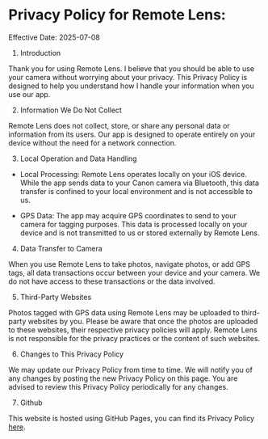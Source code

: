 # Privacy Policy for Remote Lens:

Effective Date: 2025-07-08

1. Introduction

Thank you for using Remote Lens. I believe that you should be able to use your camera without worrying about your privacy. This Privacy Policy is designed to help you understand how I handle your information when you use our app.

2. Information We Do Not Collect

Remote Lens does not collect, store, or share any personal data or information from its users. Our app is designed to operate entirely on your device without the need for a network connection.

3. Local Operation and Data Handling

- Local Processing: Remote Lens operates locally on your iOS device. While the app sends data to your Canon camera via Bluetooth, this data transfer is confined to your local environment and is not accessible to us.

- GPS Data: The app may acquire GPS coordinates to send to your camera for tagging purposes. This data is processed locally on your device and is not transmitted to us or stored externally by Remote Lens.

4. Data Transfer to Camera

When you use Remote Lens to take photos, navigate photos, or add GPS tags, all data transactions occur between your device and your camera. We do not have access to these transactions or the data involved.

5. Third-Party Websites

Photos tagged with GPS data using Remote Lens may be uploaded to third-party websites by you. Please be aware that once the photos are uploaded to these websites, their respective privacy policies will apply. Remote Lens is not responsible for the privacy practices or the content of such websites.

6. Changes to This Privacy Policy

We may update our Privacy Policy from time to time. We will notify you of any changes by posting the new Privacy Policy on this page. You are advised to review this Privacy Policy periodically for any changes.

7. Github

This website is hosted using GitHub Pages, you can find its Privacy Policy [here](https://docs.github.com/en/site-policy/privacy-policies/github-general-privacy-statement).
